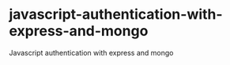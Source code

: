 # javascript-authentication-with-express-and-mongo
Javascript authentication with express and mongo
